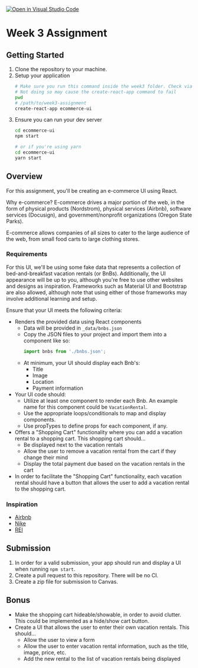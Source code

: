 [![Open in Visual Studio Code](https://classroom.github.com/assets/open-in-vscode-c66648af7eb3fe8bc4f294546bfd86ef473780cde1dea487d3c4ff354943c9ae.svg)](https://classroom.github.com/online_ide?assignment_repo_id=9951218&assignment_repo_type=AssignmentRepo)
# Week 3 Assignment

## Getting Started

1. Clone the repository to your machine.
2. Setup your application
   ```bash
   # Make sure you run this command inside the week3 folder. Check via `pwd`
   # Not doing so may cause the create-react-app command to fail
   pwd
   # /path/to/week3-assignment
   create-react-app ecommerce-ui
   ```
3. Ensure you can run your dev server
   ```bash
   cd ecommerce-ui
   npm start

   # or if you're using yarn
   cd ecommerce-ui
   yarn start
   ```

## Overview

For this assignment, you'll be creating an e-commerce UI using React.

Why e-commerce? E-commerce drives a major portion of the web, in the form of physical products (Nordstrom), physical services (Airbnb), software services (Docusign), and government/nonprofit organizations (Oregon State Parks).

E-commerce allows companies of all sizes to cater to the large audience of the web, from small food carts to large clothing stores.

### Requirements

For this UI, we'll be using some fake data that represents a collection of bed-and-breakfast vacation rentals (or BnBs). Additionally, the UI appearance will be up to you, although you're free to use other websites and designs as inspiration. Frameworks such as Material UI and Bootstrap are also allowed, although note that using either of those frameworks may involve additional learning and setup.

Ensure that your UI meets the following criteria:

* Renders the provided data using React components
    * Data will be provided in `_data/bnbs.json`
    * Copy the JSON files to your project and import them into a component like so:
      ```js
      import bnbs from './bnbs.json';
      ```
    * At minimum, your UI should display each Bnb's:
        * Title
        * Image
        * Location
        * Payment information
* Your UI code should:
    * Utilize at least one component to render each Bnb. An example name for this component could be `VacationRental`.
    * Use the appropriate loops/conditionals to map and display components.
    * Use propTypes to define props for each component, if any.
* Offers a "Shopping Cart" functionality where you can add a vacation rental to a shopping cart. This shopping cart should...
    * Be displayed next to the vacation rentals
    * Allow the user to remove a vacation rental from the cart if they change their mind
    * Display the total payment due based on the vacation rentals in the cart
* In order to facilitate the "Shopping Cart" functionality, each vacation rental should have a button that allows the user to add a vacation rental to the shopping cart.

### Inspiration

* [Airbnb](https://www.airbnb.com/)
* [Nike](https://store.nike.com/us/en_us/)
* [REI](https://www.rei.com/)

## Submission

1. In order for a valid submission, your app should run and display a UI when running `npm start`.
2. Create a pull request to this repository. There will be no CI.
3. Create a zip file for submission to Canvas.

## Bonus

* Make the shopping cart hideable/showable, in order to avoid clutter. This could be implemented as a hide/show cart button.
* Create a UI that allows the user to enter their own vacation rentals. This should...
    * Allow the user to view a form
    * Allow the user to enter vacation rental information, such as the title, image, price, etc.
    * Add the new rental to the list of vacation rentals being displayed
